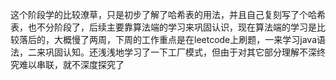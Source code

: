 这个阶段学的比较潦草，只是初步了解了哈希表的用法，并且自己复刻写了个哈希表，也不分阶段了，后续主要靠算法端的学习来巩固认识，现在算法端的学习是比较落后的，大概慢了两周，下周的工作重点是在leetcode上刷题，一来学习java语法，二来巩固认知。还浅浅地学习了一下工厂模式，但由于对其它部分理解不深终究难以串联，就不深度探究了